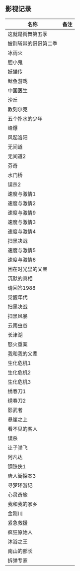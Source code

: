 ## 影视记录

| 名称                 | 备注 |
| -------------------- | ---- |
| 这就是街舞第五季     |      |
| 披荆斩棘的哥哥第二季 |      |
| 冰雨火               |      |
| 胆小鬼               |      |
| 妖猫传               |      |
| 鱿鱼游戏             |      |
| 中国医生             |      |
| 沙丘                 |      |
| 敦刻尔克             |      |
| 五个扑水的少年       |      |
| 峰爆                 |      |
| 风起洛阳             |      |
| 无间道               |      |
| 无间道2              |      |
| 芬奇                 |      |
| 水门桥               |      |
| 误杀2                |      |
| 速度与激情1          |      |
| 速度与激情2          |      |
| 速度与激情9          |      |
| 速度与激情3          |      |
| 速度与激情4          |      |
| 扫黑决战             |      |
| 速度与激情5          |      |
| 速度与激情6          |      |
| 困在时光里的父亲     |      |
| 沉默的真相           |      |
| 请回答1988           |      |
| 觉醒年代             |      |
| 扫黑决战             |      |
| 扫黑风暴             |      |
| 云南虫谷             |      |
| 长津湖               |      |
| 怒火重案             |      |
| 我和我的父辈         |      |
| 生化危机1            |      |
| 生化危机2            |      |
| 生化危机3            |      |
| 绣春刀1              |      |
| 绣春刀2              |      |
| 影武者               |      |
| 悬崖之上             |      |
| 看不见的客人         |      |
| 误杀                 |      |
| 让子弹飞             |      |
| 阿凡达               |      |
| 钢铁侠1              |      |
| 唐人街探案3          |      |
| 寻梦环游记           |      |
| 心灵奇旅             |      |
| 我和我的家乡         |      |
| 金刚川               |      |
| 紧急救援             |      |
| 疯狂原始人           |      |
| 沐浴之王             |      |
| 南山的部长           |      |
| 拆弹专家             |      |
